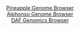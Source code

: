 <div id="Pineapple_Genome_Browser" align="center">
  <a href="https://igv.org/app/?sessionURL=blob:zZJba9swGIb_iyBlA8cHObZjQxnpIWlI15I2iVlLMbItO8pkyZNku0nIf58WNnazQnOxMaML60OH93v07EGLhSScgQhA0_FMxwEGkGvePaKqpvgOVViCqEBUYgMIXGCBWYZBtAcFkgotH271zrVStYwsi6i6XyFWclO6JqrQjjPUSTPjlXXJKUUpF0hxIa0LgVpukbLtdzhFdW3qu13Ts3KkkIVoveZMcqvGrEw6fV7yq5SUmPEKJ1VDFTkGSHQenTE3C_RpFD.OsgxLOcPbaX4.mk1HK_d6.TTxL5.W9zfx0o_PHknJkGoEPk83dNKqO7eTtzvbiRf5YlO2Qep1i67nXp1dv9ZEYHnuBM5wYEP9aTCE5fj1f.pZD3Ji3wP_fn4xWdD1lRt0fDy9G99sRmI2ZMPrN_o.GIDyrNEegGwtgsixDdf2DQ_6_R._ztCw7VDTEZyA6PnFAEqg7Kte_rwHaltrW4DE35qjOAbgIscCRP3QtgMnDKE3CAZ2GDoHYw8aQf8e2vHyIQxsOILQTwpClVY5TySrpYkYM9usMMvdiSybHrwopl28Kedb6H_pwXFYeCuOFmEsq8_zP_J0NQN9_fEJdbPvSfVPzHtPEFOlp.p2G6xnqN6NJytv7qwWu.ZqBSGiwVyjK98EdBqcgosKKb1eV_T0p3MtEgQxpQstkSQllKhtrDnyDkQOdLW6IOOUaxeBKNMPtmEbjmd__K2oe3g5fAc-">Pineapple Genome Browser</a>
</div>
<div id="Alphonso_Genome_Browser" align="center">
  <a href="https://igv.org/app/?sessionURL=blob:zZJfb9owFMW_i6VVmxQSJ4H8k9AElA5K1w2ykI2qipzgBIvETm2TFBDffR7atJdOKg.bJvnBvrr2Pef4dwQN5oIwCgJg6WZPN02gAbFhbYiqusT3qMICBDkqBdYAxznmmGYYBEeQIyFRtLhTNzdS1iIwDCLrToVowXRh66hCB0ZRK_SMVcaIlSVKGUeScWEMOWqYQYqm0.IU1bWuZtt6z1gjiQxU1htGBTNqTIukVe8lv0pJgSmrcFLtSknOAhKlR2lc6zl6P4jDQZZhIWZ4P133B7PpYGmPo9UHZ7SKPk3iyImvQlJQJHcc90feks69puXx2JvdjP3waTgfzdh1tfj2xr6.Gj_XhGPRN13T60LL8jwVDKFr_Pw_eVaLXOg7rsIlT.fednqfdp_x15v5NTs4eBFPoxd9..CkgZJlO8UByDbcDUyo2dDRepbT.bE1PQ1CX6XDGQHBw6MGJEfZVrU_HIHc14oWIPDT7gyOBhhfYw6Cjg.ha_q.1eu6Xej75kk7gh0v_160N9HCd6E1sCwnyUkpFcrrRNBa6IhSvclyvThcmKUvPzrki3vw7rYRtvfm5wkryYq6krE_ZKkBNfr8fcroaxT9E.peI0SX6aWoLTd2eD9vMe0eJjC0o6GoSJtbt46bvRSPD5XZy6LJGa.QVP2qoo4_aWsQJ4hKVWiIICkpidzHKkXWgsC0bAUtyFjJFIWAF.lbqEHN7MF3v.G0T4.n7w--">Alphonso Genome Browser</a>
</div>


<div id="DAF_Genomics_Browser" align="center">
  <a href="https://igv.org/app/?sessionURL=blob:tZFta9swFIX_i2D95DfZjh0bwjBLk5mUdCR1srWUcGtfx15ty5HkuW3If5_wWgp7YQw6kITEPVfnSM.RfEMuStaQkNgGHRmUEo2IgvVrqNsKl1CjIGEOlUCNcMyRY5MiCY8kByEhWV2ozkLKVoSmmUGu77FhdZkKQzgGtLpgnSxQSXXbgBqeWAO9MFJWK7EEE6q2YI1gJqQpCqFbZovNfteDWl5qu.FK3NVdJcvBdadCqGCZkYNKWzYZPvwlyH9wVqN8H23X0dC_wMc4m0SLONo458n13PtwnVx.3Cbe9mxd7huQHcfJ5_ndXn5axVfpDPp6kW3mh6m8H1_4y_6dMz07f2hLjmJCfTp2LZuOPHLSSMXSTiEgacFpSF3Nt8ea7br689ZRKkWGlSS8udWI5JDeK_nNkcjHVoEiAg_dwEwjjGfISagHluXTILBHru9aQUBP2pF0vHpjkrNkFfiWHdm2Z9xBrfzzshq.Txn9WnwrjD_drOa_YmJXy86LnzZfZTHL8qqNpzNxQPrF3ka_xeSr9H98Vs54DVKVfhyfoUCl3Gps5CsV53R7.g4-">DAF Genomics Browser</a>
</div>
